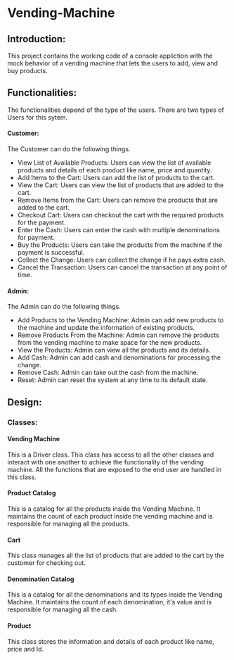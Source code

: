 # Vending-Machine

## Introduction: ##
This project contains the working code of a console appliction with the mock behavior of a vending machine that lets the users to add, view and buy products.

## Functionalities: ##

The functionalities depend of the type of the users. There are two types of Users for this sytem.

#### Customer: ####
The Customer can do the following things.

* View List of Available Products: Users can view the list of available products and details of each product like name, price and quantity.
* Add Items to the Cart: Users can add the list of products to the cart.
* View the Cart: Users can view the list of products that are added to the cart.
* Remove Items from the Cart: Users can remove the products that are added to the cart.
* Checkout Cart: Users can checkout the cart with the required products for the payment.
* Enter the Cash: Users can enter the cash with multiple denominations for payment.
* Buy the Products: Users can take the products from the machine if the payment is successful.
* Collect the Change: Users can collect the change if he pays extra cash.
* Cancel the Transaction: Users can cancel the transaction at any point of time.

#### Admin: ####
The Admin can do the following things.

* Add Products to the Vending Machine: Admin can add new products to the machine and update the information of existing products.
* Remove Products From the Machine: Admin can remove the products from the vending machine to make space for the new products.
* View the Products: Admin can view all the products and its details.
* Add Cash: Admin can add cash and denominations for processing the change.
* Remove Cash: Admin can take out the cash from the machine.
* Reset: Admin can reset the system at any time to its default state.


## Design: ##

### Classes: ###

#### Vending Machine #### 
This is a Driver class. This class has access to all the other classes and interact with one another to achieve the functionality of the vending machine. All the functions that are exposed to the end user are handled in this class.

#### Product Catalog #### 
This is a catalog for all the products inside the Vending Machine. It maintains the count of each product inside the vending machine and is responsible for managing all the products.

#### Cart #### 
This class manages all the list of products that are added to the cart by the customer for checking out.

#### Denomination Catalog #### 
This is a catalog for all the denominations and its types inside the Vending Machine. It maintains the count of each denomination, it's value and is responsible for managing all the cash.

#### Product #### 
This class stores the information and details of each product like name, price and Id.



